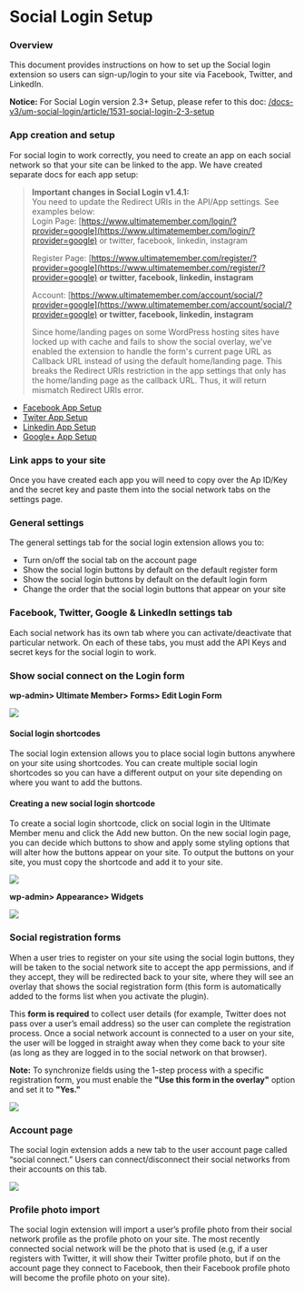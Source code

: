 ---
---
# Social Login Setup
### Overview

 This document provides instructions on how to set up the Social login extension so users can sign-up/login to your site via Facebook, Twitter, and LinkedIn.

 <strong>Notice:</strong> For Social Login version 2.3+ Setup, please refer to this doc:  [/docs-v3/um-social-login/article/1531-social-login-2-3-setup](/docs-v3/um-social-login/article/1531-social-login-2-3-setup)

### App creation and setup

 For social login to work correctly, you need to create an app on each social network so that your site can be linked to the app. We have created separate docs for each app setup:

> <strong>Important changes in Social Login v1.4.1:</strong>    
>  You need to update the Redirect URIs in the API/App settings. See examples below:   
>  Login Page:  [https://www.ultimatemember.com/login/?provider=google](https://www.ultimatemember.com/login/?provider=google)  or twitter, facebook, linkedin, instagram 
> 
>  Register Page:  [https://www.ultimatemember.com/register/?provider=google](https://www.ultimatemember.com/register/?provider=google)  <strong>or twitter, facebook, linkedin, instagram</strong>
> 
>  Account:  [https://www.ultimatemember.com/account/social/?provider=google](https://www.ultimatemember.com/account/social/?provider=google)  <strong>or twitter, facebook, linkedin, instagram</strong>
> 
>    
>  Since home/landing pages on some WordPress hosting sites have locked up with cache and fails to show the social overlay, we've enabled the extension to handle the form's current page URL as Callback URL instead of using the default home/landing page. This breaks the Redirect URIs restriction in the app settings that only has the home/landing page as the callback URL. Thus, it will return mismatch Redirect URIs error.

- [Facebook App Setup](/docs-v3/um-social-login/article/20-social-login-facebook-app-setup)
- [Twiter App Setup](/docs-v3/um-social-login/article/140-social-login-twitter-app-setup)
- [Linkedin App Setup](/docs-v3/um-social-login/article/142-social-login-linkedin-app-setup)
- [Google+ App Setup](/docs-v3/um-social-login/article/141-social-login-google-app-setup)

### Link apps to your site

 Once you have created each app you will need to copy over the Ap ID/Key and the secret key and paste them into the social network tabs on the settings page.

### General settings

 The general settings tab for the social login extension allows you to:

- Turn on/off the social tab on the account page
- Show the social login buttons by default on the default register form
- Show the social login buttons by default on the default login form
- Change the order that the social login buttons that appear on your site

### Facebook, Twitter, Google &amp; LinkedIn settings tab

 Each social network has its own tab where you can activate/deactivate that particular network. On each of these tabs, you must add the API Keys and secret keys for the social login to work.


### Show social connect on the Login form

 <strong>wp-admin&gt; Ultimate Member&gt; Forms&gt; Edit Login Form</strong>

  ![](https://s3.amazonaws.com/helpscout.net/docs/assets/561c96629033600a7a36d662/images/6422fb10e11bbe23cb6ac87f/file-0bD5W18y6s.png)

####  Social login shortcodes

 The social login extension allows you to place social login buttons anywhere on your site using shortcodes. You can create multiple social login shortcodes so you can have a different output on your site depending on where you want to add the buttons.

#### Creating a new social login shortcode

 To create a social login shortcode, click on social login in the Ultimate Member menu and click the Add new button. On the new social login page, you can decide which buttons to show and apply some styling options that will alter how the buttons appear on your site. To output the buttons on your site, you must copy the shortcode and add it to your site.

  ![](https://s3.amazonaws.com/helpscout.net/docs/assets/561c96629033600a7a36d662/images/6422ff7eb282ac0ba214c049/file-Y3avb2wN9T.png)

 <strong>wp-admin&gt; Appearance&gt; Widgets</strong>

  ![](https://s3.amazonaws.com/helpscout.net/docs/assets/561c96629033600a7a36d662/images/6423018cb282ac0ba214c04d/file-HduaDuBl34.png)

### Social registration forms

 When a user tries to register on your site using the social login buttons, they will be taken to the social network site to accept the app permissions, and if they accept, they will be redirected back to your site, where they will see an overlay that shows the social registration form (this form is automatically added to the forms list when you activate the plugin).

 This <strong>form is required</strong> to collect user details (for example, Twitter does not pass over a user’s email address) so the user can complete the registration process. Once a social network account is connected to a user on your site, the user will be logged in straight away when they come back to your site (as long as they are logged in to the social network on that browser).

 <strong>Note:</strong> To synchronize fields using the 1-step process with a specific registration form, you must enable the <strong>"Use this form in the overlay"</strong> option and set it to <strong>"Yes."</strong>

  ![](https://s3.amazonaws.com/helpscout.net/docs/assets/561c96629033600a7a36d662/images/64230854b282ac0ba214c05b/file-tmBHuHYSVn.png)

### Account page

 The social login extension adds a new tab to the user account page called “social connect.” Users can connect/disconnect their social networks from their accounts on this tab.

  ![](https://s3.amazonaws.com/helpscout.net/docs/assets/561c96629033600a7a36d662/images/64230c13e11bbe23cb6ac89d/file-WtBTvOjAfR.png)

### Profile photo import

 The social login extension will import a user’s profile photo from their social network profile as the profile photo on your site. The most recently connected social network will be the photo that is used (e.g, if a user registers with Twitter, it will show their Twitter profile photo, but if on the account page they connect to Facebook, then their Facebook profile photo will become the profile photo on your site).